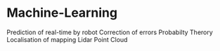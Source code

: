 # Machine-Learning
Prediction of real-time by robot 
Correction of errors 
Probabilty Therory 
Localisation of mapping 
Lidar Point Cloud
